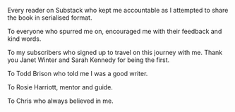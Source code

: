 Every reader on Substack who kept me accountable as I attempted to share the book in serialised format.

To everyone who spurred me on, encouraged me with their feedback and kind words.

To my subscribers who signed up to travel on this journey with me. Thank you Janet Winter and Sarah Kennedy for being the first.

To Todd Brison who told me I was a good writer.

To Rosie Harriott, mentor and guide.

To Chris who always believed in me.